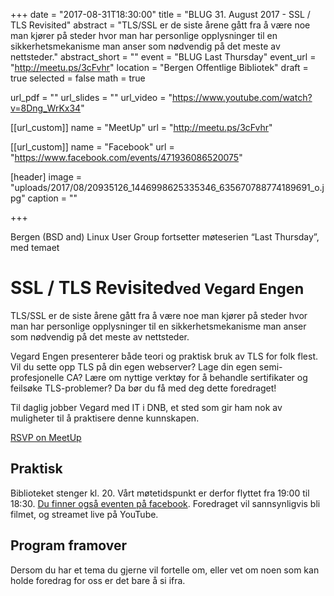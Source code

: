 +++
date = "2017-08-31T18:30:00"
title = "BLUG 31. August 2017 - SSL / TLS Revisited"
abstract = "TLS/SSL er de siste årene gått fra å være noe man kjører på steder hvor man har personlige opplysninger til en sikkerhetsmekanisme man anser som nødvendig på det meste av nettsteder."
abstract_short = ""
event = "BLUG Last Thursday"
event_url = "http://meetu.ps/3cFvhr"
location = "Bergen Offentlige Bibliotek"
draft = true
selected = false
math = true

url_pdf = ""
url_slides = ""
url_video = "https://www.youtube.com/watch?v=8Dng_WrKx34"


[[url_custom]]
name = "MeetUp"
url = "http://meetu.ps/3cFvhr"


[[url_custom]]
name = "Facebook"
url = "https://www.facebook.com/events/471936086520075"

[header]
image = "uploads/2017/08/20935126_1446998625335346_635670788774189691_o.jpg"
caption = ""

+++

Bergen (BSD and) Linux User Group fortsetter møteserien “Last Thursday”,
med temaet
<h1 class="flex"><span>SSL / TLS Revisited</span><small>ved Vegard Engen</small></h1>
<span class="_4n-j _3cht fsl" data-testid="event-permalink-details">TLS/SSL er de siste årene gått fra å være noe man kjører på steder hvor man har personlige opplysninger til en sikkerhetsmekanisme man anser som nødvendig på det meste av nettsteder.</span>

<span class="_4n-j _3cht fsl" data-testid="event-permalink-details">Vegard Engen presenterer både teori og praktisk bruk av TLS for folk flest. Vil du sette opp TLS på din egen webserver? Lage din egen semi-profesjonelle CA?
Lære om nyttige verktøy for å behandle sertifikater og feilsøke TLS-problemer?
Da bør du få med deg dette foredraget!</span>

<span class="_4n-j _3cht fsl" data-testid="event-permalink-details">Til daglig jobber Vegard med IT i DNB, et sted som gir ham nok av muligheter til å praktisere denne kunnskapen.</span>

<a href="http://meetu.ps/3cFvhr">RSVP on MeetUp</a>
<h2><strong>Praktisk</strong></h2>
Biblioteket stenger kl. 20. Vårt møtetidspunkt er derfor flyttet fra 19:00 til 18:30. <a href="https://www.facebook.com/events/471936086520075">Du finner også eventen på facebook</a>.
Foredraget vil sannsynligvis bli filmet, og streamet live på YouTube.
<h2>Program framover</h2>
Dersom du har et tema du gjerne vil fortelle om, eller vet om noen som kan holde foredrag for oss er det bare å si ifra.